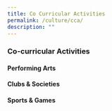 ```yaml
---
title: Co Curricular Activities
permalink: /culture/cca/
description: ""
---
```

### **Co-curricular Activities**
#### **Performing Arts**


#### **Clubs & Societies**


#### **Sports & Games**
